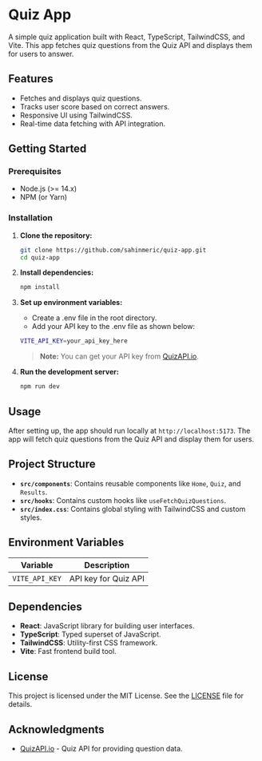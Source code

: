 # Quiz App

A simple quiz application built with React, TypeScript, TailwindCSS, and Vite. This app fetches quiz questions from the Quiz API and displays them for users to answer.

## Features

- Fetches and displays quiz questions.
- Tracks user score based on correct answers.
- Responsive UI using TailwindCSS.
- Real-time data fetching with API integration.

## Getting Started

### Prerequisites

- Node.js (>= 14.x)
- NPM (or Yarn)

### Installation

1. **Clone the repository:**

   ```bash
   git clone https://github.com/sahinmeric/quiz-app.git
   cd quiz-app
   ```
2. **Install dependencies:**

   ```bash
   npm install
   ```
3. **Set up environment variables:**
     - Create a .env file in the root directory.
     - Add your API key to the .env file as shown below:
    
      ```bash
      VITE_API_KEY=your_api_key_here
      ```
      > **Note:** You can get your API key from [QuizAPI.io](https://quizapi.io/).
4. **Run the development server:**

   ```bash
   npm run dev
   ```
## Usage

After setting up, the app should run locally at `http://localhost:5173`. The app will fetch quiz questions from the Quiz API and display them for users.

## Project Structure

- **`src/components`**: Contains reusable components like `Home`, `Quiz`, and `Results`.
- **`src/hooks`**: Contains custom hooks like `useFetchQuizQuestions`.
- **`src/index.css`**: Contains global styling with TailwindCSS and custom styles.

## Environment Variables

| Variable       | Description               |
| -------------- | ------------------------- |
| `VITE_API_KEY` | API key for Quiz API      |

## Dependencies

- **React**: JavaScript library for building user interfaces.
- **TypeScript**: Typed superset of JavaScript.
- **TailwindCSS**: Utility-first CSS framework.
- **Vite**: Fast frontend build tool.

## License

This project is licensed under the MIT License. See the [LICENSE](LICENSE) file for details.

## Acknowledgments

- [QuizAPI.io](https://quizapi.io/) - Quiz API for providing question data.
